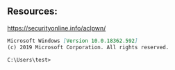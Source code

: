 ## Resources:

https://securityonline.info/aclpwn/


```markdown
Microsoft Windows [Version 10.0.18362.592]
(c) 2019 Microsoft Corporation. All rights reserved.

C:\Users\test>



```
